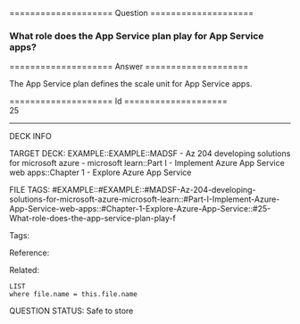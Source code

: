 ==================== Question ====================  

### What role does the App Service plan play for App Service apps?  

==================== Answer ====================  

The App Service plan defines the scale unit for App Service apps.

==================== Id ====================  
25

---

DECK INFO

TARGET DECK: EXAMPLE::EXAMPLE::MADSF - Az 204 developing solutions for microsoft azure - microsoft learn::Part I - Implement Azure App Service web apps::Chapter 1 - Explore Azure App Service

FILE TAGS: #EXAMPLE::#EXAMPLE::#MADSF-Az-204-developing-solutions-for-microsoft-azure-microsoft-learn::#Part-I-Implement-Azure-App-Service-web-apps::#Chapter-1-Explore-Azure-App-Service::#25-What-role-does-the-app-service-plan-play-f

Tags:

Reference:

Related:

```dataview
LIST
where file.name = this.file.name
```

QUESTION STATUS: Safe to store
